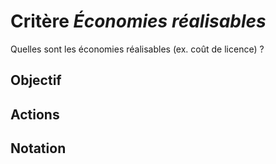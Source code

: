 # Critère *Économies réalisables*
Quelles sont les économies réalisables (ex. coût de licence) ?

## Objectif


## Actions


## Notation